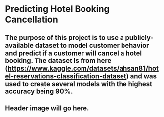 # Predicting Hotel Booking Cancellation

## The purpose of this project is to use a publicly-available dataset to model customer behavior and predict if a customer will cancel a hotel booking. The dataset is from here (https://www.kaggle.com/datasets/ahsan81/hotel-reservations-classification-dataset) and was used to create several models with the highest accuracy being 90%.

## Header image will go here.